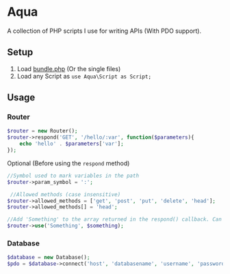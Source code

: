 # Aqua
A collection of PHP scripts I use for writing APIs (With PDO support).

## Setup
1. Load [bundle.php](bundle.php) (Or the single files)
2. Load any Script as `use Aqua\Script as Script;`

## Usage
### Router
```php
$router = new Router();
$router->respond('GET', '/hello/:var', function($parameters){
    echo 'hello' . $parameters['var'];
});
```
Optional (Before using the `respond` method)
```php
//Symbol used to mark variables in the path
$router->param_symbol = ':';

 //Allowed methods (case insensitive)
$router->allowed_methods = ['get', 'post', 'put', 'delete', 'head'];
$router->allowed_methods[] = 'head';

//Add 'Something' to the array returned in the respond() callback. Can replace function() use ()
$router->use('Something', $something);
```

### Database
```php
$database = new Database();
$pdo = $database->connect('host', 'databasename', 'username', 'password') //Optional: 'driver' and 'charset'
```

